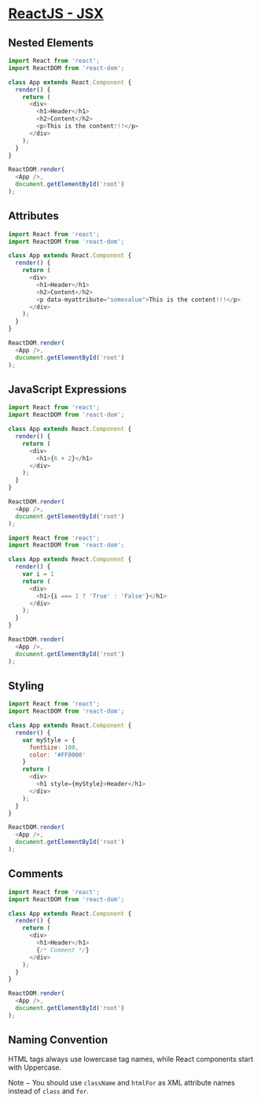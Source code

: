 # [ReactJS - JSX](https://www.tutorialspoint.com/reactjs/reactjs_jsx.htm)

## Nested Elements

```js
import React from 'react';
import ReactDOM from 'react-dom';

class App extends React.Component {
  render() {
    return (
      <div>
        <h1>Header</h1>
        <h2>Content</h2>
        <p>This is the content!!!</p>
      </div>
    );
  }
}

ReactDOM.render(
  <App />,
  document.getElementById('root')
);
```

## Attributes

```js
import React from 'react';
import ReactDOM from 'react-dom';

class App extends React.Component {
  render() {
    return (
      <div>
        <h1>Header</h1>
        <h2>Content</h2>
        <p data-myattribute="somevalue">This is the content!!!</p>
      </div>
    );
  }
}

ReactDOM.render(
  <App />,
  document.getElementById('root')
);
```

## JavaScript Expressions

```js
import React from 'react';
import ReactDOM from 'react-dom';

class App extends React.Component {
  render() {
    return (
      <div>
        <h1>{6 + 2}</h1>
      </div>
    );
  }
}

ReactDOM.render(
  <App />,
  document.getElementById('root')
);
```

```js
import React from 'react';
import ReactDOM from 'react-dom';

class App extends React.Component {
  render() {
    var i = 1
    return (
      <div>
        <h1>{i === 1 ? 'True' : 'False'}</h1>
      </div>
    );
  }
}

ReactDOM.render(
  <App />,
  document.getElementById('root')
);
```

## Styling

```js
import React from 'react';
import ReactDOM from 'react-dom';

class App extends React.Component {
  render() {
    var myStyle = {
      fontSize: 100,
      color: '#FF0000'
    }
    return (
      <div>
        <h1 style={myStyle}>Header</h1>
      </div>
    );
  }
}

ReactDOM.render(
  <App />,
  document.getElementById('root')
);
```

## Comments

```js
import React from 'react';
import ReactDOM from 'react-dom';

class App extends React.Component {
  render() {
    return (
      <div>
        <h1>Header</h1>
        {/* Comment */}
      </div>
    );
  }
}

ReactDOM.render(
  <App />,
  document.getElementById('root')
);
```

## Naming Convention

HTML tags always use lowercase tag names, while React components start with Uppercase.

Note − You should use `className` and `htmlFor` as XML attribute names instead of `class` and `for`.